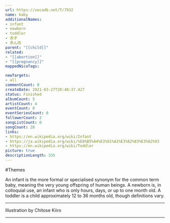 ```yaml
---
url: https://vocadb.net/T/7932
name: baby
additionalNames: 
- infant
- newborn
- toddler
- 赤子
- 赤ん坊
parent: "[[child]]"
related:
- "[[abortion]]"
- "[[pregnancy]]"
mappedNicoTags:

newTargets:
- all
commentCount: 0
createDate: 2021-03-27T20:48:37.427
status: Finished
albumCount: 5
artistCount: 4
eventCount: 0
eventSeriesCount: 0
followerCount: 2
songListCount: 0
songCount: 28
links: 
- https://en.wikipedia.org/wiki/Infant
- https://ja.wikipedia.org/wiki/%E8%B5%A4%E3%81%A1%E3%82%83%E3%82%93
- https://en.wikipedia.org/wiki/Toddler
picture: true
descriptionLength: 335
---
```


#Themes

An infant is the more formal or specialised synonym for the common term baby, meaning the very young offspring of human beings. 
A newborn is, in colloquial use, an infant who is only hours, days, or up to one month old.
A toddler is a child approximately 12 to 36 months old, though definitions vary.
___
Illustration by Chitose Kiiro

---

